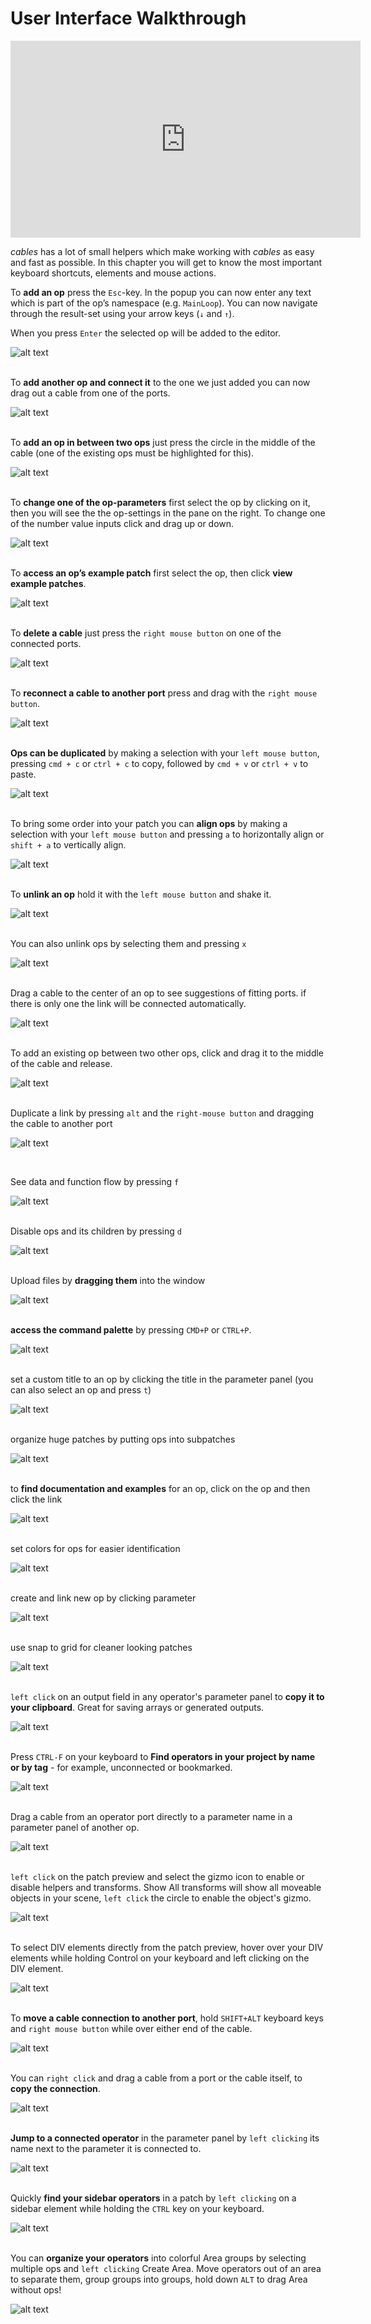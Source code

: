 # User Interface Walkthrough

<iframe width="560" height="315" src="https://www.youtube.com/embed/d3jGof4GSCc" frameborder="0" allow="accelerometer; autoplay; encrypted-media; gyroscope; picture-in-picture" allowfullscreen></iframe>

*cables* has a lot of small helpers which make working with *cables* as easy and fast as possible. In this chapter you will get to know the most important keyboard shortcuts, elements and mouse actions.  

To **add an op** press the `Esc`-key. In the popup you can now enter any text which is part of the op’s namespace (e.g. `MainLoop`). You can now navigate through the result-set using your arrow keys (`↓` and `↑`).  

When you press `Enter` the selected op will be added to the editor.     

![alt text](video/a_add_op_new.gif)
<br />
<br />


To **add another op and connect it** to the one we just added you can now drag out a cable from one of the ports.  

![alt text](video/b_add_op_and_connect_it_new.gif)
<br />
<br />


To **add an op in between two ops** just press the circle in the middle of the cable (one of the existing ops must be highlighted for this).  

![alt text](video/c_add_op_between_other_ops.gif)
<br />
<br />


To **change one of the op-parameters** first select the op by clicking on it, then you will see the the op-settings in the pane on the right. To change one of the number value inputs click and drag up or down.

![alt text](video/d_change_op_parameter.gif)
<br />
<br />


To **access an op’s example patch** first select the op, then click **view example patches**.

![alt text](video/e_view_example_patch.gif)
<br />
<br />


To **delete a cable** just press the `right mouse button` on one of the connected ports.

![alt text](video/f_delete_link.gif)
<br />
<br />


To **reconnect a cable to another port** press and drag with the `right mouse button`.

![alt text](video/g_reconnect_link.gif)
<br />
<br />


**Ops can be duplicated** by making a selection with your `left mouse button`, pressing `cmd + c` or `ctrl + c` to copy, followed by `cmd + v` or `ctrl + v` to paste.  

![alt text](video/h_copy_paste_op.gif)
<br />
<br />


To bring some order into your patch you can **align ops** by making a selection with your `left mouse button` and pressing `a` to horizontally align or `shift + a` to vertically align.   


![alt text](video/i_align_ops.gif)
<br />
<br />


To **unlink an op** hold it with the `left mouse button` and shake it.  

![alt text](video/j_disconnect_by_shaking.gif)
<br />
<br />


You can also unlink ops by selecting them and pressing `x`

![alt text](video/k_disconnect_with_x_key.gif)
<br />
<br />


Drag a cable to the center of an op to see suggestions of fitting ports. if there is only one the link will be connected automatically.


![alt text](video/l_connect_with_drag_to_center.gif)
<br />
<br />


To add an existing op between two other ops, click and drag it to the middle of the cable and release.


![alt text](video/m_add_existing_op_between.gif)
<br />
<br />


Duplicate a link by pressing `alt` and the `right-mouse button` and dragging the cable to another port

![alt text](video/n_duplicate_link.gif)

<br />


See data and function flow by pressing `f`

![alt text](video/o_op_flow_with_f_key.gif)
<br />
<br />


Disable ops and its children by pressing `d`


![alt text](video/p_disable_ops_with_d_key.gif	)
<br />
<br />


Upload files by **dragging them** into the window

![alt text](video/r_add_file_drag_and_drop.gif)
<br />
<br />


**access the command palette** by pressing `CMD+P` or `CTRL+P`. 

![alt text](video/s_command_palette_ctrl_and_p.gif)
<br />
<br />


set a custom title to an op by clicking the title in the parameter panel (you can also select an op and press `t`)

![alt text](video/t_change_op_title.gif)
<br />
<br />


organize huge patches by putting ops into subpatches


![alt text](video/u_create_subpatch.gif)
<br />
<br />


to **find documentation and examples** for an op, click on the op and then click the link


![alt text ](video/v_op_documentation_link.gif)
<br />
<br />


set colors for ops for easier identification


![alt text ](video/colormarker.gif)
<br />
<br />


create and link new op by clicking parameter


![alt text ](video/linkparameter.gif)
<br />
<br />


use snap to grid for cleaner looking patches


![alt text ](video/snaptogrid.gif)
<br />
<br />


`left click` on an output field in any operator's parameter panel to **copy it to your clipboard**. Great for saving arrays or generated outputs.


![alt text ](video/copyoutput.gif)
<br />
<br />

Press `CTRL-F` on your keyboard to **Find operators in your project by name or by tag** - for example, unconnected or bookmarked.


![alt text ](video/ctrl_f.gif)
<br />
<br />

Drag a cable from an operator port directly to a parameter name in a parameter panel of another op.


![alt text ](video/dragtoport.gif)
<br />
<br />

`left click` on the patch preview and select the gizmo icon to enable or disable helpers and transforms. Show All transforms will show all moveable objects in your scene, `left click` the circle to enable the object's gizmo.


![alt text ](video/gizmo.gif)
<br />
<br />


To select DIV elements directly from the patch preview, hover over your DIV elements while holding Control on your keyboard and left clicking on the DIV element.


![alt text ](video/inspecthtml.gif)
<br />
<br />


To **move a cable connection to another port**, hold `SHIFT+ALT` keyboard keys and `right mouse button` while over either end of the cable.


![alt text ](video/right_shift_alt.gif)
<br />
<br />


You can `right click` and drag a cable from a port or the cable itself, to **copy the connection**.


![alt text ](video/rightclickdrag.gif)
<br />
<br />


**Jump to a connected operator** in the parameter panel by `left clicking` its name next to the parameter it is connected to.


![alt text ](video/jump_connected_op.gif)
<br />
<br />


Quickly **find your sidebar operators** in a patch by `left clicking` on a sidebar element while holding the `CTRL` key on your keyboard.


![alt text ](video/inspect_sidebar.gif)
<br />
<br />


You can **organize your operators** into colorful Area groups by selecting multiple ops and `left clicking` Create Area. Move operators out of an area to separate them, group groups into groups, hold down `ALT` to drag Area without ops!


![alt text ](video/area_create.gif)
